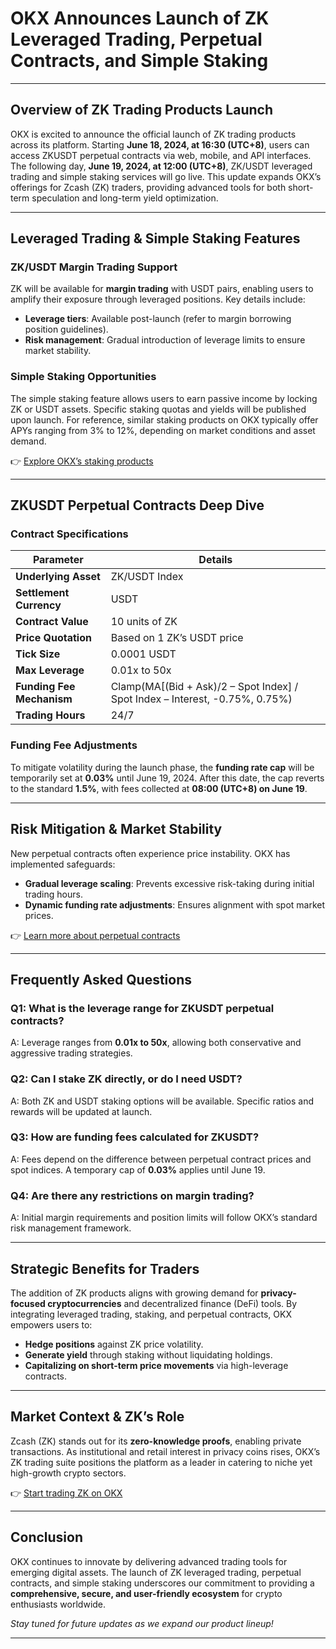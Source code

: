 # OKX Announces Launch of ZK Leveraged Trading, Perpetual Contracts, and Simple Staking  

---

## Overview of ZK Trading Products Launch  

OKX is excited to announce the official launch of ZK trading products across its platform. Starting **June 18, 2024, at 16:30 (UTC+8)**, users can access ZKUSDT perpetual contracts via web, mobile, and API interfaces. The following day, **June 19, 2024, at 12:00 (UTC+8)**, ZK/USDT leveraged trading and simple staking services will go live. This update expands OKX’s offerings for Zcash (ZK) traders, providing advanced tools for both short-term speculation and long-term yield optimization.  

---

## Leveraged Trading & Simple Staking Features  

### ZK/USDT Margin Trading Support  

ZK will be available for **margin trading** with USDT pairs, enabling users to amplify their exposure through leveraged positions. Key details include:  
- **Leverage tiers**: Available post-launch (refer to margin borrowing position guidelines).  
- **Risk management**: Gradual introduction of leverage limits to ensure market stability.  

### Simple Staking Opportunities  

The simple staking feature allows users to earn passive income by locking ZK or USDT assets. Specific staking quotas and yields will be published upon launch. For reference, similar staking products on OKX typically offer APYs ranging from 3% to 12%, depending on market conditions and asset demand.  

👉 [Explore OKX’s staking products](https://bit.ly/okx-bonus)  

---

## ZKUSDT Perpetual Contracts Deep Dive  

### Contract Specifications  

| **Parameter**               | **Details**                                                                 |
|----------------------------|------------------------------------------------------------------------------|
| **Underlying Asset**       | ZK/USDT Index                                                               |
| **Settlement Currency**    | USDT                                                                          |
| **Contract Value**         | 10 units of ZK                                                              |
| **Price Quotation**        | Based on 1 ZK’s USDT price                                                  |
| **Tick Size**              | 0.0001 USDT                                                                 |
| **Max Leverage**           | 0.01x to 50x                                                                |
| **Funding Fee Mechanism**  | Clamp(MA[(Bid + Ask)/2 – Spot Index] / Spot Index – Interest, -0.75%, 0.75%)|
| **Trading Hours**          | 24/7                                                                          |

### Funding Fee Adjustments  

To mitigate volatility during the launch phase, the **funding rate cap** will be temporarily set at **0.03%** until June 19, 2024. After this date, the cap reverts to the standard **1.5%**, with fees collected at **08:00 (UTC+8) on June 19**.  

---

## Risk Mitigation & Market Stability  

New perpetual contracts often experience price instability. OKX has implemented safeguards:  
- **Gradual leverage scaling**: Prevents excessive risk-taking during initial trading hours.  
- **Dynamic funding rate adjustments**: Ensures alignment with spot market prices.  

👉 [Learn more about perpetual contracts](https://bit.ly/okx-bonus)  

---

## Frequently Asked Questions  

### **Q1: What is the leverage range for ZKUSDT perpetual contracts?**  
A: Leverage ranges from **0.01x to 50x**, allowing both conservative and aggressive trading strategies.  

### **Q2: Can I stake ZK directly, or do I need USDT?**  
A: Both ZK and USDT staking options will be available. Specific ratios and rewards will be updated at launch.  

### **Q3: How are funding fees calculated for ZKUSDT?**  
A: Fees depend on the difference between perpetual contract prices and spot indices. A temporary cap of **0.03%** applies until June 19.  

### **Q4: Are there any restrictions on margin trading?**  
A: Initial margin requirements and position limits will follow OKX’s standard risk management framework.  

---

## Strategic Benefits for Traders  

The addition of ZK products aligns with growing demand for **privacy-focused cryptocurrencies** and decentralized finance (DeFi) tools. By integrating leveraged trading, staking, and perpetual contracts, OKX empowers users to:  
- **Hedge positions** against ZK price volatility.  
- **Generate yield** through staking without liquidating holdings.  
- **Capitalizing on short-term price movements** via high-leverage contracts.  

---

## Market Context & ZK’s Role  

Zcash (ZK) stands out for its **zero-knowledge proofs**, enabling private transactions. As institutional and retail interest in privacy coins rises, OKX’s ZK trading suite positions the platform as a leader in catering to niche yet high-growth crypto sectors.  

👉 [Start trading ZK on OKX](https://bit.ly/okx-bonus)  

---

## Conclusion  

OKX continues to innovate by delivering advanced trading tools for emerging digital assets. The launch of ZK leveraged trading, perpetual contracts, and simple staking underscores our commitment to providing a **comprehensive, secure, and user-friendly ecosystem** for crypto enthusiasts worldwide.  

*Stay tuned for future updates as we expand our product lineup!*  

---  

